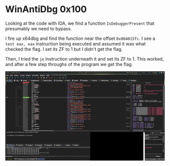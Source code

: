 # WinAntiDbg 0x100

Looking at the code with IDA, we find a function `IsDebuggerPresent` that presumably we need to bypass.

I fire up x64dbg and find the function near the offset `0x004015fc`. I see a `test eax, eax` instruction being executed and assumed it was what checked the flag. I set its ZF to 1 but I didn't get the flag.

Then, I tried the `je` instruction underneath it and set its ZF to 1. This worked, and after a few step throughs of the program we get the flag.

![win100flag](../../Images/windbg100.jpg)

